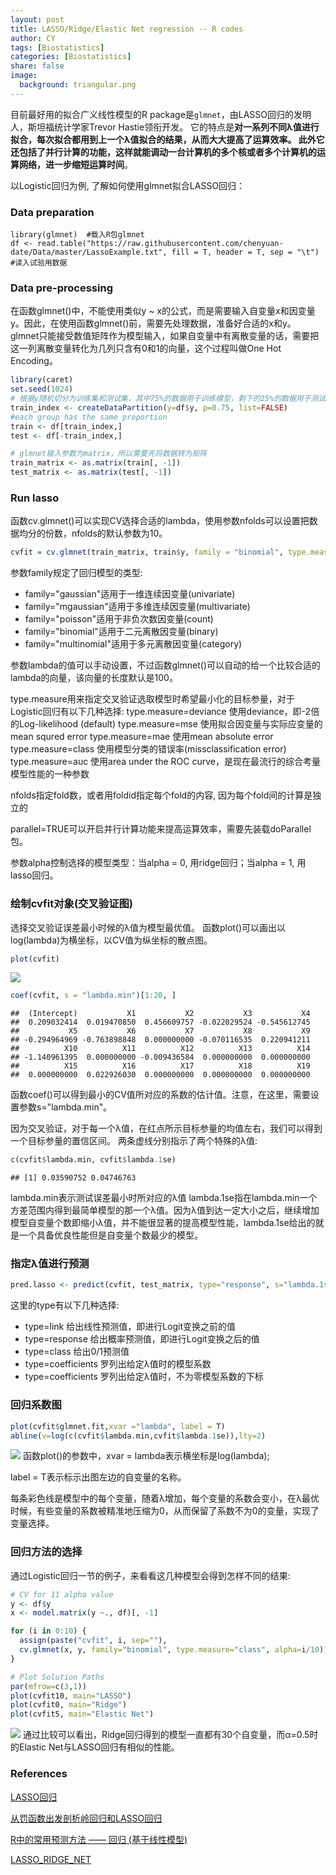 ```yaml
---
layout: post
title: LASSO/Ridge/Elastic Net regression -- R codes
author: CY
tags: [Biostatistics]
categories: [Biostatistics]
share: false
image:
  background: triangular.png 
---
```




目前最好用的拟合广义线性模型的R package是`glmnet`，由LASSO回归的发明人，斯坦福统计学家Trevor Hastie领衔开发。 它的特点是**对一系列不同λ值进行拟合，每次拟合都用到上一个λ值拟合的结果，从而大大提高了运算效率。 此外它还包括了并行计算的功能，这样就能调动一台计算机的多个核或者多个计算机的运算网络，进一步缩短运算时间**。



以Logistic回归为例, 了解如何使用glmnet拟合LASSO回归：  

### Data preparation

```
library(glmnet)  #载入R包glmnet
df <- read.table("https://raw.githubusercontent.com/chenyuan-date/Data/master/LassoExample.txt", fill = T, header = T, sep = "\t")  #读入试验用数据
```



### Data pre-processing

在函数glmnet()中，不能使用类似y ~ x的公式，而是需要输入自变量x和因变量y。因此，在使用函数glmnet()前，需要先处理数据，准备好合适的x和y。
glmnet只能接受数值矩阵作为模型输入，如果自变量中有离散变量的话，需要把这一列离散变量转化为几列只含有0和1的向量，这个过程叫做One Hot Encoding。

```r
library(caret)
set.seed(1024)
# 根据y随机切分为训练集和测试集，其中75%的数据用于训练模型，剩下的25%的数据用于测试。
train_index <- createDataPartition(y=df$y, p=0.75, list=FALSE)
#each group has the same proportion
train <- df[train_index,]
test <- df[-train_index,]

# glmnet输入参数为matrix，所以需要先将数据转为矩阵
train_matrix <- as.matrix(train[, -1])
test_matrix <- as.matrix(test[, -1])
```



### Run lasso

函数cv.glmnet()可以实现CV选择合适的lambda，使用参数nfolds可以设置把数据均分的份数，nfolds的默认参数为10。

```r
cvfit = cv.glmnet(train_matrix, train$y, family = "binomial", type.measure = "class", nfolds = 10, alpha = 1)
```

参数family规定了回归模型的类型:

- family="gaussian"适用于一维连续因变量(univariate)
- family="mgaussian"适用于多维连续因变量(multivariate)
- family="poisson"适用于非负次数因变量(count)
- family="binomial"适用于二元离散因变量(binary)
- family="multinomial"适用于多元离散因变量(category)

参数lambda的值可以手动设置，不过函数glmnet()可以自动的给一个比较合适的lambda的向量，该向量的长度默认是100。

type.measure用来指定交叉验证选取模型时希望最小化的目标参量，对于Logistic回归有以下几种选择:
type.measure=deviance 使用deviance，即-2倍的Log-likelihood (default)
type.measure=mse 使用拟合因变量与实际应变量的mean squred error
type.measure=mae 使用mean absolute error
type.measure=class 使用模型分类的错误率(missclassification error)
type.measure=auc 使用area under the ROC curve，是现在最流行的综合考量模型性能的一种参数

nfolds指定fold数，或者用foldid指定每个fold的内容, 因为每个fold间的计算是独立的

parallel=TRUE可以开启并行计算功能来提高运算效率，需要先装载doParallel包。

参数alpha控制选择的模型类型：当alpha = 0, 用ridge回归；当alpha = 1, 用lasso回归。

### 绘制cvfit对象(交叉验证图)

选择交叉验证误差最小时候的λ值为模型最优值。
函数plot()可以画出以log(lambda)为横坐标，以CV值为纵坐标的散点图。

```r
plot(cvfit)
```

![](../images/LASSO-unnamed-chunk-5-1.png)

```r
coef(cvfit, s = "lambda.min")[1:20, ]
```

```
##  (Intercept)           X1           X2           X3           X4 
##  0.209032414  0.019470850  0.456609757 -0.022029524 -0.545612745 
##           X5           X6           X7           X8           X9 
## -0.294964969 -0.763898848  0.000000000 -0.070116535  0.220941211 
##          X10          X11          X12          X13          X14 
## -1.140961395  0.000000000 -0.009436584  0.000000000  0.000000000 
##          X15          X16          X17          X18          X19 
##  0.000000000  0.022926030  0.000000000  0.000000000  0.000000000
```

函数coef()可以得到最小的CV值所对应的系数的估计值。注意，在这里，需要设置参数s="lambda.min"。



因为交叉验证，对于每一个λ值，在红点所示目标参量的均值左右，我们可以得到一个目标参量的置信区间。 两条虚线分别指示了两个特殊的λ值:

```r
c(cvfit$lambda.min, cvfit$lambda.1se)
```

```
## [1] 0.03590752 0.04746763
```

lambda.min表示测试误差最小时所对应的λ值 
lambda.1se指在lambda.min一个方差范围内得到最简单模型的那一个λ值。因为λ值到达一定大小之后，继续增加模型自变量个数即缩小λ值，并不能很显著的提高模型性能，lambda.1se给出的就是一个具备优良性能但是自变量个数最少的模型。



### 指定λ值进行预测

```r
pred.lasso <- predict(cvfit, test_matrix, type="response", s="lambda.1se")
```

这里的type有以下几种选择:

- type=link 给出线性预测值，即进行Logit变换之前的值      
- type=response 给出概率预测值，即进行Logit变换之后的值             
- type=class 给出0/1预测值                  
- type=coefficients 罗列出给定λ值时的模型系数
- type=coefficients 罗列出给定λ值时，不为零模型系数的下标



### 回归系数图

```r
plot(cvfit$glmnet.fit,xvar ="lambda", label = T) 
abline(v=log(c(cvfit$lambda.min,cvfit$lambda.1se)),lty=2)
```

![](../images/LASSO-unnamed-chunk-9-1.png)
函数plot()的参数中，xvar = lambda表示横坐标是log(lambda); 

label = T表示标示出图左边的自变量的名称。

每条彩色线是模型中的每个变量，随着λ增加，每个变量的系数会变小，在λ最优时候，有些变量的系数被精准地压缩为0，从而保留了系数不为0的变量，实现了变量选择。

### 回归方法的选择

通过Logistic回归一节的例子，来看看这几种模型会得到怎样不同的结果:    

```r
# CV for 11 alpha value
y <- df$y
x <- model.matrix(y ~., df)[, -1]

for (i in 0:10) {
  assign(paste("cvfit", i, sep=""),
  cv.glmnet(x, y, family="binomial", type.measure="class", alpha=i/10))
}

# Plot Solution Paths
par(mfrow=c(3,1))
plot(cvfit10, main="LASSO")
plot(cvfit0, main="Ridge")
plot(cvfit5, main="Elastic Net")
```

![](../images/LASSO-unnamed-chunk-10-1.png)
通过比较可以看出，Ridge回归得到的模型一直都有30个自变量，而α=0.5时的Elastic Net与LASSO回归有相似的性能。





















### References

[LASSO回归](https://mp.weixin.qq.com/s?__biz=MjM5NDQ3NTkwMA==&mid=2650141539&idx=1&sn=a87131323374c4c88d21815b42a55bc3&chksm=be86697089f1e066ed4c11e5424b0e1c77559f5ec8c1010b43a238378ff6a8bba7a31727dbfb&mpshare=1&scene=1&srcid=1011tq3IpVfQceauJTYWdzWb&pass_ticket=%2BQmzqwLJ7i94zI9u3OemX6KuVwQooQBl2zUxBSpM4hPdyp4uQsp2nXmpNojPLH6u#rd)             

[从罚函数出发剖析岭回归和LASSO回归](https://mp.weixin.qq.com/s?__biz=MzA5NjQ3MzE2NA==&mid=402778142&idx=1&sn=57dbc7589e608967ab119839582a31bc&mpshare=1&scene=1&srcid=1213SEDEaXYoYLb2WCnaPqRZ&pass_ticket=%2BQmzqwLJ7i94zI9u3OemX6KuVwQooQBl2zUxBSpM4hPdyp4uQsp2nXmpNojPLH6u#rd)                     

[R中的常用预测方法 —— 回归 (基于线性模型)](https://mp.weixin.qq.com/s?__biz=MzUzMTE2ODg1OA==&mid=2247483665&idx=1&sn=5600048770fe8bd02f3aeec666da2cbb&chksm=fa47ea24cd3063321307453455569e8be9a5407a6ffa7f7284e49a038aef9f6c1cabac4acf49&mpshare=1&scene=1&srcid=1211evnN0wYtNJkwL2uKm2Ke&pass_ticket=%2BQmzqwLJ7i94zI9u3OemX6KuVwQooQBl2zUxBSpM4hPdyp4uQsp2nXmpNojPLH6u#rd)                   

[LASSO_RIDGE_NET](http://www4.stat.ncsu.edu/~post/josh/LASSO_Ridge_Elastic_Net_-_Examples.html)











